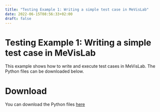 ```yaml
---
title: "Testing Example 1: Writing a simple test case in MeVisLab"
date: 2022-06-15T08:56:33+02:00
draft: false
---
```


# Testing Example 1: Writing a simple test case in MeVisLab
This example shows how to write and execute test cases in MeVisLab. The Python files can be downloaded below.

# Download
You can download the Python files [here](/examples/testing/Example1/TestCases.zip)
